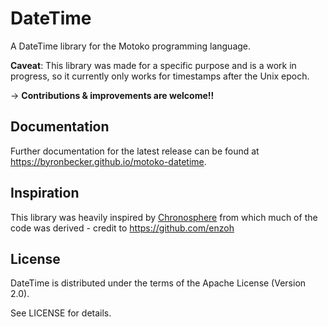 # DateTime 

A DateTime library for the Motoko programming language.

**Caveat**: This library was made for a specific purpose and is a work in progress, so it currently only works for timestamps after the Unix epoch.

-> **Contributions & improvements are welcome!!**

## Documentation

Further documentation for the latest release can be found at https://byronbecker.github.io/motoko-datetime.

## Inspiration

This library was heavily inspired by [Chronosphere](https://github.com/enzoh/chronosphere) from which much of the code was derived - credit to https://github.com/enzoh

## License

DateTime is distributed under the terms of the Apache License (Version 2.0).

See LICENSE for details.

